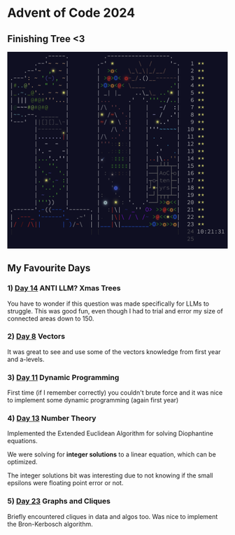 # Advent of Code 2024

## Finishing Tree <3
![Finsihed Tree](images/finished.png)

## My Favourite Days
### 1) [Day 14](/14) ANTI LLM? Xmas Trees
You have to wonder if this question was made specifically for LLMs to struggle.
This was good fun, even though I had to trial and error my size of connected areas down to 150.

### 2) [Day 8](/8) Vectors
It was great to see and use some of the vectors knowledge from first year and a-levels.

### 3) [Day 11](/11) Dynamic Programming
First time (if I remember correctly) you couldn't brute force and it was nice to implement some dynamic programming (again first year)

### 4) [Day 13](/13) Number Theory
Implemented the Extended Euclidean Algorithm for solving Diophantine equations. 

We were solving for **integer solutions** to a linear equation, which can be optimized.

The integer solutions bit was interesting due to not knowing if the small epsilons were floating point error or not.

### 5) [Day 23](/23) Graphs and Cliques 

Briefly encountered cliques in data and algos too. Was nice to implement the Bron-Kerbosch algorithm.

